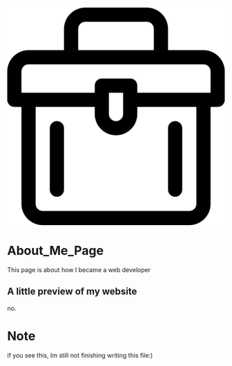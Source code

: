 ![testing](./images/toolbox.svg)

# About_Me_Page
This page is about how I became a web developer

## A little preview of my website
no.

# Note
if you see this, Im still not finishing writing this file:)
